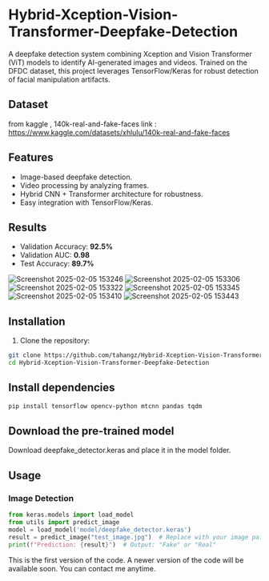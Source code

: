 # Hybrid-Xception-Vision-Transformer-Deepfake-Detection
A deepfake detection system combining Xception and Vision Transformer (ViT) models to identify AI-generated images and videos. Trained on the DFDC dataset, this project leverages TensorFlow/Keras for robust detection of facial manipulation artifacts.

## Dataset 
from kaggle , 140k-real-and-fake-faces
link : https://www.kaggle.com/datasets/xhlulu/140k-real-and-fake-faces

## Features  
- Image-based deepfake detection.  
- Video processing by analyzing frames.  
- Hybrid CNN + Transformer architecture for robustness.  
- Easy integration with TensorFlow/Keras.
  
## Results  
- Validation Accuracy: **92.5%**  
- Validation AUC: **0.98**  
- Test Accuracy: **89.7%** 

![Screenshot 2025-02-05 153246](https://github.com/user-attachments/assets/cecdf0f0-c212-4ebe-ac3f-02a877ed9d70)
![Screenshot 2025-02-05 153306](https://github.com/user-attachments/assets/756f067b-0b72-4d3d-a4e5-2799b8e4ec93)
![Screenshot 2025-02-05 153322](https://github.com/user-attachments/assets/510ff550-4e55-41bf-9002-3c3914e29f99)
![Screenshot 2025-02-05 153345](https://github.com/user-attachments/assets/2ed33661-a0a4-4c1d-bbc4-c35325d5a1d4)
![Screenshot 2025-02-05 153410](https://github.com/user-attachments/assets/bdd65dce-edc3-4ad8-8d12-5d977682f120)
![Screenshot 2025-02-05 153443](https://github.com/user-attachments/assets/4ad48bb4-20d1-4466-8b22-6acdad77b842)


## Installation  
1. Clone the repository:  
```bash
git clone https://github.com/tahangz/Hybrid-Xception-Vision-Transformer-Deepfake-Detection.git
cd Hybrid-Xception-Vision-Transformer-Deepfake-Detection
````
## Install dependencies

```bash
pip install tensorflow opencv-python mtcnn pandas tqdm
```
## Download the pre-trained model
Download deepfake_detector.keras and place it in the model folder.

## Usage
### Image Detection
````python
from keras.models import load_model
from utils import predict_image  
model = load_model('model/deepfake_detector.keras')
result = predict_image("test_image.jpg")  # Replace with your image path
print(f"Prediction: {result}")  # Output: "Fake" or "Real"
````

This is the first version of the code.
A newer version of the code will be available soon. You can contact me anytime.
